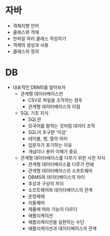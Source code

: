 # 자바
* 객체지향 언어
* 클래스와 객체
* 한파일 여러 클래스 작성하기
* 객체의 생성과 사용
* 클래스의 정의

# DB
* 대표적인 DBMS를 알아보자
  * 관계형 데이터베이스란
    * CSV로 파일을 조작하는 경우
    * 관계형 데이터베이스의 이점
  * SQL 기초 지식
    * SQL란
    * 모국어를 말하는 것처럼 데이터 조작
    * SQL이 추구한 '이상'
    * 테이블, 행, 열의 의미
    * 입문자가 포기하는 이유
    * 개념이나 용어 이해가 중요
  * 관계형 데이터베이스를 다루기 위한 사전 지식
    * 관계형 데이터베이스를 다루기 전에
    * 관계형 데이터베이스의 소프트웨어
    * DBMS와 데이터베이스의 차이
    * 추상과 구상의 차이
    * 소프트웨어와 데이터베이스의 관계
    * 운영체제
    * 미들웨어
    * 제품에 따라 기능이 다르다
    * 애플리케이션
    * 애플리케이션을 실현하는 수단
    * 애플리케이션과 데이터베이스의 관계
